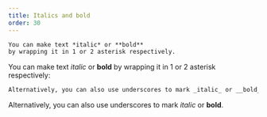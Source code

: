 ```yaml
---
title: Italics and bold
order: 30
---
```


```md
You can make text *italic* or **bold** 
by wrapping it in 1 or 2 asterisk respectively.
```

You can make text *italic* or **bold** by wrapping it in 1 or 2 asterisk respectively:

```md
Alternatively, you can also use underscores to mark _italic_ or __bold__.
```

Alternatively, you can also use underscores to mark *italic* or **bold**.
